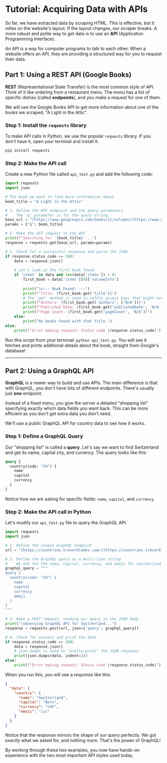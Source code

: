 # Tutorial: Acquiring Data with APIs

So far, we have extracted data by scraping HTML. This is effective, but it relies on the website's layout. If the layout changes, our scraper breaks. A more robust and polite way to get data is to use an **API** (Application Programming Interface).

An API is a way for computer programs to talk to each other. When a website offers an API, they are providing a structured way for you to request their data.

## Part 1: Using a REST API (Google Books)

**REST** (Representational State Transfer) is the most common style of API. Think of it like ordering from a restaurant menu. The menu has a list of specific dishes (called **endpoints**), and you make a request for one of them.

We will use the Google Books API to get more information about one of the books we scraped, "A Light in the Attic".

### Step 1: Install the `requests` library

To make API calls in Python, we use the popular `requests` library. If you don't have it, open your terminal and install it:
```bash
pip install requests
```

### Step 2: Make the API call

Create a new Python file called `api_test.py` and add the following code:
```python
import requests
import json

# The book we want to find more information about
book_title = "A Light in the Attic"

# 1. Define the API endpoint and the query parameters
#    The 'q' parameter is for the query string.
base_url = "[https://www.googleapis.com/books/v1/volumes](https://www.googleapis.com/books/v1/volumes)"
params = {"q": book_title}

# 2. Make the GET request to the API
print(f"Searching for '{book_title}'...")
response = requests.get(base_url, params=params)

# 3. Check for a successful response and parse the JSON
if response.status_code == 200:
    data = response.json()
    
    # Let's look at the first book found
    if 'items' in data and len(data['items']) > 0:
        first_book = data['items'][0]['volumeInfo']
        
        print("\n--- Book Found! ---")
        print(f"Title: {first_book.get('title')}")
        # The 'get' method is used to safely access keys that might not exist
        print(f"Authors: {first_book.get('authors', ['N/A'])}")
        print(f"Published Date: {first_book.get('publishedDate', 'N/A')}")
        print(f"Page Count: {first_book.get('pageCount', 'N/A')}")
    else:
        print("No books found with that title.")
else:
    print(f"Error making request: Status code {response.status_code}")

```
Run this script from your terminal: `python api_test.py`. You will see it fetches and prints additional details about the book, straight from Google's database!

---

## Part 2: Using a GraphQL API

**GraphQL** is a newer way to build and use APIs. The main difference is that with GraphQL, you don't have lots of different endpoints. There's usually just **one** endpoint.

Instead of a fixed menu, you give the server a detailed "shopping list" specifying exactly which data fields you want back. This can be more efficient as you don't get extra data you don't need.

We'll use a public GraphQL API for country data to see how it works.

### Step 1: Define a GraphQL Query

Our "shopping list" is called a **query**. Let's say we want to find Switzerland and get its name, capital city, and currency. The query looks like this:

```graphql
query {
  country(code: "CH") {
    name
    capital
    currency
  }
}
```
Notice how we are asking for specific fields: `name`, `capital`, and `currency`.

### Step 2: Make the API call in Python

Let's modify our `api_test.py` file to query the GraphQL API.
```python
import requests
import json

# 1. Define the single GraphQL endpoint
url = "[https://countries.trevorblades.com/](https://countries.trevorblades.com/)"

# 2. Define the GraphQL query as a multi-line string
#    We ask for the name, capital, currency, and emoji for Switzerland (CH).
graphql_query = """
query {
  country(code: "CH") {
    name
    capital
    currency
    emoji
  }
}
"""

# 3. Make a POST request, sending our query in the JSON body
print("\nQuerying GraphQL API for Switzerland...")
response = requests.post(url, json={'query': graphql_query})

# 4. Check for success and print the data
if response.status_code == 200:
    data = response.json()
    # json.dumps is used to "pretty-print" the JSON response
    print(json.dumps(data, indent=2))
else:
    print(f"Error making request: Status code {response.status_code}")
```
When you run this, you will see a response like this:
```json
{
  "data": {
    "country": {
      "name": "Switzerland",
      "capital": "Bern",
      "currency": "CHF",
      "emoji": "🇨🇭"
    }
  }
}
```
Notice that the response mirrors the shape of our query perfectly. We got *exactly* what we asked for, and nothing more. That's the power of GraphQL!

By working through these two examples, you now have hands-on experience with the two most important API styles used today.
                
